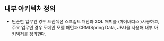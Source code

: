 ## 내부 아키텍처 정의

* 단순한 업무인 경우 트랜잭션 스크립트 패턴과 SQL 매퍼를 (마이바티스 )사용하고, 주요 업무인 경우 도메인 모델 패턴과 ORM(Spring Data, JPA)을 사용해 내부 아키텍처를 정의한다.